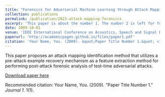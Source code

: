 ```yaml
---
title: "Forensics for Adversarial Machine Learning through Attack Mapping Identification"
collection: publications
permalink: /publication/2023-attack-mapping-forensics
excerpt: 'This paper is about the number 1. The number 2 is left for future work.'
date: 2009-10-01
venue: 'IEEE International Conference on Acoustics, Speech and Signal Processing, 2023'
paperurl: 'http://academicpages.github.io/files/paper1.pdf'
citation: 'Your Name, You. (2009). &quot;Paper Title Number 1.&quot; <i>Journal 1</i>. 1(1).'
---
```

This paper proposes an attack mapping identification method that utilizes a pre-attack example recovery mechanism as a feature extraction method for performing post-attack forensic analysis of test-time adversarial attacks.

[Download paper here](http://academicpages.github.io/files/paper1.pdf)

Recommended citation: Your Name, You. (2009). "Paper Title Number 1." <i>Journal 1</i>. 1(1).
